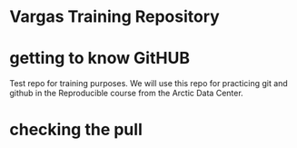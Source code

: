 # Vargas Training Repository

# getting to know GitHUB

Test repo for training purposes.
We will use this repo for practicing git and github in the Reproducible course from the Arctic Data Center.


# checking the pull

